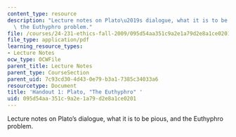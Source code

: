 ```yaml
---
content_type: resource
description: "Lecture notes on Plato\u2019s dialogue, what it is to be pious, and\
  \ the Euthyphro problem."
file: /courses/24-231-ethics-fall-2009/095d54aa351c9a2e1a79d2e8a1ce0201_MIT24_231F09_lec02.pdf
file_type: application/pdf
learning_resource_types:
- Lecture Notes
ocw_type: OCWFile
parent_title: Lecture Notes
parent_type: CourseSection
parent_uid: 7c93cd30-4d43-0e79-b3a1-7385c34033a6
resourcetype: Document
title: 'Handout 1: Plato, "The Euthyphro" '
uid: 095d54aa-351c-9a2e-1a79-d2e8a1ce0201
---
```

Lecture notes on Plato’s dialogue, what it is to be pious, and the Euthyphro problem.

